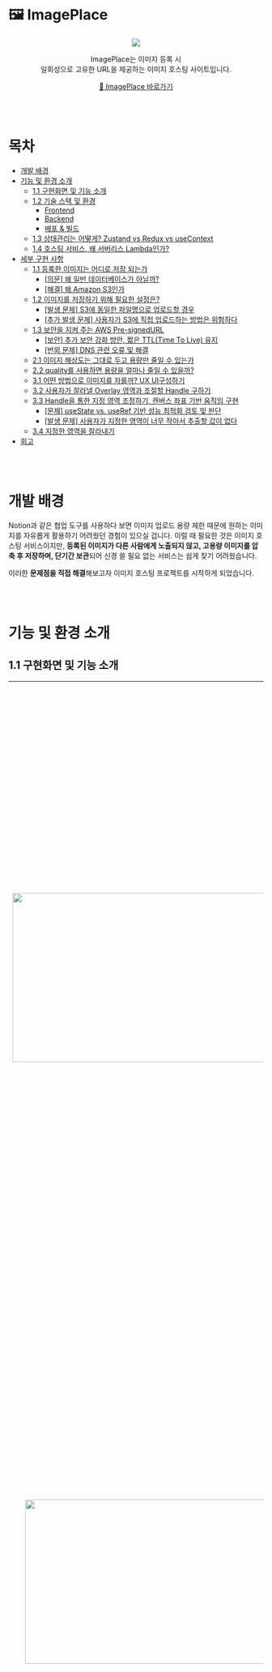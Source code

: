 # 🖼️ **ImagePlace**

<p align="center">
  <img src="https://github.com/user-attachments/assets/da757d51-cdc7-4c90-ab25-bd2a93a14f59">
</p>

<p align="center">
ImagePlace는 이미지 등록 시 <br/> 일회성으로 고유한 URL을 제공하는 이미지 호스팅 사이트입니다.
</p>

<p align="center">
  <a href="https://app.myimageplace.com" target="_blank">🔗 ImagePlace 바로가기 </a>
</p>

<br/><br/>

# 목차

- [개발 배경](#%EA%B0%9C%EB%B0%9C-%EB%B0%B0%EA%B2%BD)
- [기능 및 환경 소개](#%EA%B8%B0%EB%8A%A5-%EB%B0%8F-%ED%99%98%EA%B2%BD-%EC%86%8C%EA%B0%9C)
  - [1.1 구현화면 및 기능 소개](#11-%EA%B5%AC%ED%98%84%ED%99%94%EB%A9%B4-%EB%B0%8F-%EA%B8%B0%EB%8A%A5-%EC%86%8C%EA%B0%9C)
  - [1.2 기술 스택 및 환경](#12-%EA%B8%B0%EC%88%A0-%EC%8A%A4%ED%83%9D-%EB%B0%8F-%ED%99%98%EA%B2%BD)
    - [Frontend](#frontend)
    - [Backend](#backend)
    - [배포 & 빌드](#%EB%B0%B0%ED%8F%AC--%EB%B9%8C%EB%93%9C)
  - [1.3 상태관리는 어떻게? Zustand vs Redux vs useContext](#13-%EC%83%81%ED%83%9C%EA%B4%80%EB%A6%AC%EB%8A%94-%EC%96%B4%EB%96%BB%EA%B2%8C-zustand-vs-redux-vs-usecontext)
  - [1.4 호스팅 서비스, 왜 서버리스 Lambda인가?](#14-%ED%98%B8%EC%8A%A4%ED%8C%85-%EC%84%9C%EB%B9%84%EC%8A%A4-%EC%99%9C-%EC%84%9C%EB%B2%84%EB%A6%AC%EC%8A%A4-lambda%EC%9D%B8%EA%B0%80)
- [세부 구현 사항](#%EC%84%B8%EB%B6%80-%EA%B5%AC%ED%98%84-%EC%82%AC%ED%95%AD)
  - [1.1 등록한 이미지는 어디로 저장 되는가](#11-%EB%93%B1%EB%A1%9D%ED%95%9C-%EC%9D%B4%EB%AF%B8%EC%A7%80%EB%8A%94-%EC%96%B4%EB%94%94%EB%A1%9C-%EC%A0%80%EC%9E%A5-%EB%90%98%EB%8A%94%EA%B0%80)
    - [[의문] 왜 일반 데이터베이스가 아닐까?](#%EC%9D%98%EB%AC%B8-%EC%99%9C-%EC%9D%BC%EB%B0%98-%EB%8D%B0%EC%9D%B4%ED%84%B0%EB%B2%A0%EC%9D%B4%EC%8A%A4%EA%B0%80-%EC%95%84%EB%8B%90%EA%B9%8C)
    - [[해결] 왜 Amazon S3인가](#%ED%95%B4%EA%B2%B0-%EC%99%9C-amazon-s3%EC%9D%B8%EA%B0%80)
  - [1.2 이미지를 저장하기 위해 필요한 설정은?](#12-%EC%9D%B4%EB%AF%B8%EC%A7%80%EB%A5%BC-%EC%A0%80%EC%9E%A5%ED%95%98%EA%B8%B0-%EC%9C%84%ED%95%B4-%ED%95%84%EC%9A%94%ED%95%9C-%EC%84%A4%EC%A0%95%EC%9D%80)
    - [[발생 문제] S3에 동일한 파일명으로 업로드할 경우](#%EB%B0%9C%EC%83%9D-%EB%AC%B8%EC%A0%9C-s3%EC%97%90-%EB%8F%99%EC%9D%BC%ED%95%9C-%ED%8C%8C%EC%9D%BC%EB%AA%85%EC%9C%BC%EB%A1%9C-%EC%97%85%EB%A1%9C%EB%93%9C%ED%95%A0-%EA%B2%BD%EC%9A%B0)
    - [[추가 발생 문제] 사용자가 S3에 직접 업로드하는 방법은 위험하다](#%EC%B6%94%EA%B0%80-%EB%B0%9C%EC%83%9D-%EB%AC%B8%EC%A0%9C-%EC%82%AC%EC%9A%A9%EC%9E%90%EA%B0%80-s3%EC%97%90-%EC%A7%81%EC%A0%91-%EC%97%85%EB%A1%9C%EB%93%9C%ED%95%98%EB%8A%94-%EB%B0%A9%EB%B2%95%EC%9D%80-%EC%9C%84%ED%97%98%ED%95%98%EB%8B%A4)
  - [1.3 보안을 지켜 주는 AWS Pre-signedURL](#13-%EB%B3%B4%EC%95%88%EC%9D%84-%EC%A7%80%EC%BC%9C-%EC%A3%BC%EB%8A%94-aws-pre-signedurl)
    - [[보안] 추가 보안 강화 방안, 짧은 TTL(Time To Live) 유지](#%EB%B3%B4%EC%95%88-%EC%B6%94%EA%B0%80-%EB%B3%B4%EC%95%88-%EA%B0%95%ED%99%94-%EB%B0%A9%EC%95%88-%EC%A7%A7%EC%9D%80-ttltime-to-live-%EC%9C%A0%EC%A7%80)
    - [[번외 문제] DNS 관련 오류 및 해결](#%EB%B2%88%EC%99%B8-%EB%AC%B8%EC%A0%9C-dns-%EA%B4%80%EB%A0%A8-%EC%98%A4%EB%A5%98-%EB%B0%8F-%ED%95%B4%EA%B2%B0)
  - [2.1 이미지 해상도는 그대로 두고 용량만 줄일 수 있는가](#21-%EC%9D%B4%EB%AF%B8%EC%A7%80-%ED%95%B4%EC%83%81%EB%8F%84%EB%8A%94-%EA%B7%B8%EB%8C%80%EB%A1%9C-%EB%91%90%EA%B3%A0-%EC%9A%A9%EB%9F%89%EB%A7%8C-%EC%A4%84%EC%9D%BC-%EC%88%98-%EC%9E%88%EB%8A%94%EA%B0%80)
  - [2.2 quality를 사용하면 용량을 얼마나 줄일 수 있을까?](#22-quality%EB%A5%BC-%EC%82%AC%EC%9A%A9%ED%95%98%EB%A9%B4-%EC%9A%A9%EB%9F%89%EC%9D%84-%EC%96%BC%EB%A7%88%EB%82%98-%EC%A4%84%EC%9D%BC-%EC%88%98-%EC%9E%88%EC%9D%84%EA%B9%8C)
  - [3.1 어떤 방법으로 이미지를 자를까? UX UI구성하기](#31-%EC%96%B4%EB%96%A4-%EB%B0%A9%EB%B2%95%EC%9C%BC%EB%A1%9C-%EC%9D%B4%EB%AF%B8%EC%A7%80%EB%A5%BC-%EC%9E%90%EB%A5%BC%EA%B9%8C-ux-ui%EA%B5%AC%EC%84%B1%ED%95%98%EA%B8%B0)
  - [3.2 사용자가 잘라낼 Overlay 영역과 조절할 Handle 구하기](#32-%EC%82%AC%EC%9A%A9%EC%9E%90%EA%B0%80-%EC%9E%98%EB%9D%BC%EB%82%BC-overlay-%EC%98%81%EC%97%AD%EA%B3%BC-%EC%A1%B0%EC%A0%88%ED%95%A0-handle-%EA%B5%AC%ED%95%98%EA%B8%B0)
  - [3.3 Handle을 통한 지정 영역 조정하기, 캔버스 좌표 기반 움직임 구현](#33-handle%EC%9D%84-%ED%86%B5%ED%95%9C-%EC%A7%80%EC%A0%95-%EC%98%81%EC%97%AD-%EC%A1%B0%EC%A0%95%ED%95%98%EA%B8%B0-%EC%BA%94%EB%B2%84%EC%8A%A4-%EC%A2%8C%ED%91%9C-%EA%B8%B0%EB%B0%98-%EC%9B%80%EC%A7%81%EC%9E%84-%EA%B5%AC%ED%98%84)
    - [[문제] useState vs. useRef 기반 성능 최적화 검토 및 판단](#%EA%B0%9C%EC%84%A0%EC%A0%90-usestate-%EC%83%81%ED%83%9C-%EA%B4%80%EB%A6%AC-%EA%B7%B8%EB%A6%AC%EA%B3%A0-useref-%EA%B8%B0%EB%B0%98-%EC%84%B1%EB%8A%A5-%EC%B5%9C%EC%A0%81%ED%99%94-%EA%B3%A0%EB%A0%A4)
    - [[발생 문제] 사용자가 지정한 영역이 너무 작아서 추출할 값이 없다](#%EB%B0%9C%EC%83%9D-%EB%AC%B8%EC%A0%9C-%EC%82%AC%EC%9A%A9%EC%9E%90%EA%B0%80-%EC%A7%80%EC%A0%95%ED%95%9C-%EC%98%81%EC%97%AD%EC%9D%B4-%EB%84%88%EB%AC%B4-%EC%9E%91%EC%95%84%EC%84%9C-%EC%B6%94%EC%B6%9C%ED%95%A0-%EA%B0%92%EC%9D%B4-%EC%97%86%EB%8B%A4)
  - [3.4 지정한 영역을 잘라내기](#34-%EC%A7%80%EC%A0%95%ED%95%9C-%EC%98%81%EC%97%AD%EC%9D%84-%EC%9E%98%EB%9D%BC%EB%82%B4%EA%B8%B0)
- [회고](#%ED%9A%8C%EA%B3%A0)

<br/><br/>

# 개발 배경

Notion과 같은 협업 도구를 사용하다 보면 이미지 업로드 용량 제한 때문에 원하는 이미지를 자유롭게 활용하기 어려웠던 경험이 있으실 겁니다. 이럴 때 필요한 것은 이미지 호스팅 서비스이지만, **등록된 이미지가 다른 사람에게 노출되지 않고, 고용량 이미지를 압축 후 저장하며, 단기간 보관**되어 신경 쓸 필요 없는 서비스는 쉽게 찾기 어려웠습니다.

이러한 **문제점을 직접 해결**해보고자 이미지 호스팅 프로젝트를 시작하게 되었습니다.

<br/><br/>

# 기능 및 환경 소개

## 1.1 구현화면 및 기능 소개

<table>
  <tr>
    <td width="60%" align="center">
      <img width="553" center height="334" style="display:inline-block;" src="https://github.com/user-attachments/assets/4dcf96fc-fc85-4991-97b3-e9c06847b10e" />
    </td>
    <td width="40%">
      * 메인 페이지<br /><br />
      좌측 박스는 드래그 드롭으로 등록이 가능하며 드래그 드롭 후 바로 이미지 호스팅이 실행됩니다. 우측 input 박스의 경우 클릭하여 이미지 등록이 가능합니다.
      고용량 이미지(2MB이상) 해상도를 유지한 채 압축을 제공합니다.
    </td>
  </tr>
  <tr>
    <td width="60%" align="center">
      <img width="503" center height="324" style="display:inline-block;" src="https://github.com/user-attachments/assets/4ccf1e92-6b3a-471c-a2dc-c3464fd506f8" />
    </td>
    <td width="40%">
      * 호스팅 페이지<br /><br />
      사용자가 등록한 이미지의 호스팅을 제공하는 페이지 입니다. 최상단은 호스팅 기간이 유효하는 동안 사용자가 접근할 수 있는 제공페이지의 URL입니다. 하단은 이미지의 호스팅 URL, 마크업 및 태그가 적용 된 URL입니다.
    </td>
  </tr> 
  <tr>
    <td width="60%" align="center">
      <img width="503" center height="324" style="display:inline-block;" src="https://github.com/user-attachments/assets/c2bf162d-703a-4bb4-a618-6f132d6642d9" />
    </td>
    <td width="40%">
      * 편집(자르기) 페이지<br /><br />
      사용자가 등록한 이미지의 호스팅을 제공하는 페이지 입니다. 최상단은 호스팅 기간이 유효하는 동안 사용자가 접근할 수 있는 제공페이지의 URL입니다. 하단은 이미지의 호스팅 URL, 마크업 및 태그가 적용 된 URL입니다.
    </td>
  </tr>  
</table>

<br/>

## 1.2 기술 스택 및 환경

### **Frontend**

| 사용 툴      | 역할           |
| ------------ | -------------- |
| React        | UI 개발        |
| Zustand      | 전역 상태 관리 |
| Tailwind CSS | 스타일링       |

### **Backend**

| 사용 툴              | 역할                                |
| -------------------- | ----------------------------------- |
| AWS Lambda           | 서버리스                            |
| API Gateway          | 라우팅                              |
| AWS S3               | 이미지 저장소 (Pre-signed URL 사용) |
| CloudFront + Route53 | CDN 및 도메인 관리                  |
| DynamoDB             | 데이터베이스                        |

### **배포 & 빌드**

| 사용 툴 | 역할        |
| ------- | ----------- |
| Netlify | 정적 호스팅 |
| Vite    | 빌드 도구   |

<br/>

## 1.3 상태관리는 어떻게? Zustand vs Redux vs useContext

Zustand를 사용하여, 프로젝트 핵심 상태인 **사용자가 등록한 이미지 파일의 정보**를 관리하고 있습니다.<br/>
| | ✅ Zustand | ❌ Redux | ❌ useContext |
| --------- | ---------------- | ------------- | ------------ |
| 장점 | 1. 가벼운 보일러플레이트로 전역 상태 관리를 빠르게 적용 가능. <br/>2. 상태 변경 시 필요한 컴포넌트만 리렌더링되도록 최적화. | 1. 대규모 애플리케이션에 적합하며, 커뮤니티가 활성화 되어있음. | 1. 별도의 라이브러리 설치가 필요없는 React 내장 기능으로, 작은 규모의 애플리케이션에 적합.<br/> 2. 러닝커브가 낮음. |
| 단점 | 비교적 새로운 라이브러리이므로, 사용 사례에 대한 자료가 적음. | 초기 설정과 코드 구조가 복잡하여 보일러플레이트가 무겁고 러닝커브가 높음. | useContext를 가지고 있지 않는 곳이라면 컴포넌트의 재활용이 어려움. |

프로젝트 구조 상 각 컴포넌트들이 형제컴포넌트로 존재하기 때문에 공유해야 할 상태(사용자가 등록한 파일의 정보, 로딩상태)를 prop으로 내려주기 어려워 전역으로 관리하게 되었고 상대적으로 러닝커브가 낮고 적은 리랜더를 발생시키는 **Zustand**를 택하게 되었습니다.<br/><br/><br/>

## 1.4 호스팅 서비스, 왜 서버리스 Lambda인가?

ImagePlace는 **AWS에서 제공하는 Lambda를 사용하여 구축**하였습니다. <br/>

**서버**는 “클라이언트(브라우저) → 이미지 업로드 **요청(request)** → 처리 결과(URL) **응답(response)** 반환” 흐름에서
**요청**을 받아 → **응답**을 반환하는 역할을 합니다. 이미지 호스팅 서비스라면 **이미지 업로드 → URL 발급** 같은 요청-응답을 처리해야 하므로 프로젝트에서 **서버의 구현은 필수적** 이었습니다.

그럼 어떻게 서버를 만들면 좋을까요? 초기에는 자체 서버 개발만이 유일한 선택지라고 생각으나 개발 환경에 대한 조사를 진행하면서 **서버리스(Serverless)** 라는 개념을 접하게 되었습니다.<br/>

**서버리스(Serverless)** 는 “개발자가 서버 컴퓨터를 직접 설치·운영하거나, 업데이트·모니터링하지 않아도, 클라우드 서비스가 대신 요청을 받아 처리해 주는 방식”을 말합니다. 서버리스를 제공하는 AWS의 경우 내부적으로 AWS Lambda, S3, API Gateway 같은 서비스가 동작하며, 사용자는 별도 서버 관리 없이 기능만 손쉽게 이용할 수 있습니다.

결정하기 앞서, 자체 서버 개발 환경의 **node.js+express** 와 **AWS Lambda** 를 비교해 보았었습니다.

|      | ✅ **AWS Lambda**                                                                                                                                                                                                                       | ❌ **node.js + express**                                                                                                                        |
| ---- | --------------------------------------------------------------------------------------------------------------------------------------------------------------------------------------------------------------------------------------- | ----------------------------------------------------------------------------------------------------------------------------------------------- |
| 장점 | 1. 서버, OS 등 기본 인프라 관리를 담당해주어, 보안 업데이트 및 운영 부담을 줄일 수 있음.                                                                                                                                                | 1. 모든 시스템 구성 요소를(운영체제, 런타임) 직접 관리할 수 있어 보안 정책과 방어 전략을 세밀하게 적용 가능.                                    |
| 단점 | 1. 여러 함수 및 AWS의 다른 서비스(API Gateway, S3 등)와 연계하여 사용하는 경우, 각각의 설정 오류나 권한 과잉 문제를 겪을 수 있음.<br/>2. AWS가 인프라의 대부분을 관리하기 때문에, 사용자가 서버 설정을 직접 수정하거나 제어하기 어려움. | 1. 잘못된 서버 설정, 부적절한 CORS 정책을 설정 할 우려. <br/> 2. 서버 OS 및 네트워크 장비 등 직접 관리하는 경우, 미흡한 보안이 발생 할 수 있음. |

Node.js 기반으로 개발하는 것도 좋은 경험이 될 것이라 생각했지만, 보안 정책을 세밀하게 제어해야 하는 부담과 러닝 커브로 인해 프로젝트 기간 내 구현에 대한 우려가 있었습니다. <br/>

반면, AWS Lambda를 사용하면 보안을 포함한 운영 부담을 줄일 수 있고, 서버에서 처리할 함수의 수가 많지 않기 때문에 설정 오류에 대한 걱정도 덜 수 있어 **최종적으로 AWS Lambda 서비스를 사용하기로 결정**했습니다.

<br/><br/>

# 세부 구현 사항

## 1.1 등록한 이미지는 어디로 저장 되는가

사용자가 이미지를 업로드하면, 그 파일은 **Amazon S3(Simple Storage Service)** 라는 클라우드 저장소에 보관됩니다.<br/>

### **[의문] 왜 일반 데이터베이스가 아닐까?**

이미지 파일은 수십 MB가 넘는 **이진 데이터(binary)** 를 담고 있습니다.  
이런 큰 파일을 MySQL, MongoDB 같은 데이터베이스에 넣으면 데이터베이스 용량이 커져서 읽기·쓰기 속도가 느려지고 관리 비용이 올라갑니다.

### **[해결] 왜 Amazon S3인가**

**Amazon S3**는 “대용량 파일 전송·저장”에 최적화된 서비스입니다.  
여러 서비스 중에서, **Amazon S3**를 택한 이유는 다른 AWS 서비스와 손쉬운 연동(Lambda, CloudFront 등) 할 수 있는 점을 확인했습니다.
때문에 최종적으로 Amazon S3를 채택하여 이미지 저장소를 생성하게 되었습니다.

<p align="center">
  <img width="650" alt="aws구성" src="https://github.com/user-attachments/assets/abd030cb-4efd-40b4-ba6b-c71385a937f7" />
</p>
<p align="center">
  <img src="https://github.com/user-attachments/assets/ea44ba02-2f85-4543-ba77-222fb27fb6de">
</p>

이처럼, **빈번히 변경되고 크기가 큰 이미지**는 데이터베이스 대신 **S3**에 저장함으로써 서비스 안정성과 성능을 동시에 확보할 수 있었습니다.

<br/>

## 1.2 이미지를 저장하기 위해 필요한 설정은?

Amazon S3에서 이미지를 S3에 저장하려면, 즉 클라이언트가 S3 버킷에 접근하려면
“누가(인증) → 어떤 파일(권한) → 어디서(출처)” 업로드할지 **3가지 설정**이 필요합니다.<br/>

<p align="center">
  <img width="503" alt="버킷설정" src="https://github.com/user-attachments/assets/b3954deb-83f3-41f1-bfd8-585600587f6b" />
</p>

1. **IAM 권한 설정**

   - `s3:PutObject`, `s3:GetObject` 권한을 가진 역할(Role) 또는 사용자(User)를 만들어야 합니다.

2. **버킷 정책(Bucket Policy)**

   - 해당 역할/사용자만 특정 버킷에 파일을 올리도록 허용하는 규칙을 추가합니다.

3. **CORS 설정(Cross-Origin Resource Sharing)**
   - 브라우저가 다른 도메인(내 사이트 → S3)으로 파일을 올릴 때 보안 오류가 나지 않도록 허용 도메인(origin)을 등록합니다.

상단에 언급한 설정들을 통해 S3 저장소에 정상적으로 업로드가 되는 것을 확인했으나, **예상치 못 한 문제가 발생**하였습니다.

<br/>

### **[발생 문제] S3에 동일한 파일명으로 업로드할 경우**

이미지 업로드 시 **UUID + 확장자** 형태의 고유 파일명을 사용하였습니다.

![URL중복이름문제.png](https://github.com/user-attachments/assets/c09bcb31-7a0b-4382-b017-827d4fa726c1)

1. **한글 파일 명으로 업로드 시, 인코딩 문제로 인해 등록한 URL의 파일명이 깨지는 문제.**
2. **동일한 파일 명으로 중복 업로드할 경우, 기존 이미지가 덮어씌워지는 현상이 발생.**

이미지를 S3에 보내기 전, 중복을 피할 수 있는 고유한 파일 명으로 변경 후 해당 URL을 받는 방식으로 진행하면, 1번과 2번 문제를 동시에 해결할 수 있다고 판단하였습니다.
<br/>

<br/>

> **중복은 그만, 고유성을 보장하는 UUID** <br/>
> UUID(Universally Unique Identifier)는 **128비트의 고유 식별자**로,
> 네트워크 상에서 고유한 id, 또는 값을 만들기 위해 국제 표준 규약으로 정의한 값 입니다.

<br/>

`UUID`는 일반적으로 랜덤 값, 시간 정보 등 여러 요소를 조합하여 생성되므로 동일한 값이 다시 생성될 가능성은 극히 낮아, 사실상 고유하다고 볼 수 있습니다. 다만, 확률적으로 중복 가능성을 완전히 배제하기 어려워, UUID가 이미 사용 중인지 DB에 저장된 값과 비교하여 확인하는 추가 검증 Logic 도입을 고려할 필요가 있다고 판단되었습니다. <br/>

그러나 프로젝트 규모가 작아 생성될 데이터양이 적을 것으로 추정하여 추후 리팩토링 단계에서 구현하기로 의사결정을 내리게 되었습니다.

이어서 `UUID` 제공하는 고유 값 그대로 파일명을 교체하는 방안으로 검토하던 중, 등록 시 전달되는 file 객체에 name 키가 포함되어 있음을 인지했습니다. 이에 해당 키에 직접 `UUID`를 할당하고자 `file.name = UUID4()`로 값을 변경했으나, Uncaught TypeError가 발생했습니다.

```jsx
Uncaught TypeError: Cannot assign to read only property "name" of object "[object File]"
```

에러코드를 확인 후후 `file.name`에 대한 접근이 잘 못 되었을까? 라는 의문이 들게 되었고 공식 문서를 확인한 결과 **`file.name`은 읽기 전용 속성**으로 **직접 수정할 수 없는 것을 발견하였습니다.** [[file api 공식문서]](https://developer.mozilla.org/en-US/docs/Web/API/File)

![fileName자료.png](https://github.com/user-attachments/assets/02476415-433e-46bd-a066-e0f2224dca28)

보안 정책 이슈로 인해 `file.name`을 직접 수정할 수 없었지만 대안으로 새로운 파일 객체를 생성하여 이름을 새로 부여하는 방법이 존재 했습니다. 아래는 새로운 파일 객체를 적용한 Logic입니다.

<table>
  <tr>
    <td>❌ <strong>새로운 객체를 생성하여 파일명을 수정한 로직</strong></td>
  </tr>
  <tr>
    <td width="100%" align="center">
      <img src="https://github.com/user-attachments/assets/589da9e9-ca49-4c63-99e9-a79de838bbfc" />
    </td>
  </tr>
</table>

위의 코드를 재 테스트한 결과 정상적으로 열람되는 것을 확인했습니다. 다만, 본래의 목적이 사용자가 등록한 이미지의 파일명 변경에 집중한 것이므로 **굳이 새로운 파일 객체를 생성할 필요가 없음**을 깨달았습니다. <br/> <br/>
이에 따라 원본 이미지 파일에서 확장자를 추출할 때, **`pop()` 매서드를 사용하여 확장자를 분리하고, 고유 식별자와 결합하여 새 파일명(newFileName)을 생성하는 Logic으로 재작성**하였습니다.<br/>

<table>
  <tr>
    <td>✅ <strong>파일명으로만 수정한 로직</strong></td>
  </tr>
  <tr>
    <td width="100%" align="center">
      <img src="https://github.com/user-attachments/assets/4adacd14-6482-4c86-a72e-8b7259658fc8" />
    </td>
  </tr>
</table>

이로써 사용자가 이미지를 등록하여 S3 저장소에 저장하는 초기 플로우 작업을 완료했지만, 추가 새로운 **문제**를 마주하게 되었습니다.

<br/>

### **[추가 발생 문제] 사용자가 S3에 직접 업로드하는 방법은 위험하다**

> 1. **클라이언트에서 직접 이미지를 등록하는 방식은 보안 상 권장되지 않았습니다.** <br/>
>    클라이언트 코드에 API 키나 자격 증명이 포함될 경우, 이를 탈취 당해 악용할 수 있습니다.

이 문제를 해결할 수 있는 방법으로 **AWS Pre-signed URL**이 적절한 답임을 알게 되었습니다.

<br/>

## 1.3 보안을 지켜 주는 AWS Pre-signedURL

서버를 통해 미리 서명된 URL(pre-signed URL)을 제공하면 일정 시간 동안 유효한 URL을 발급과 동시에 자격 증명 이루어져 클라이언트에 노출되지 않아 보안 정책을 유지할 수 있습니다.

그렇다면 어떤 흐름으로 pre-signed URL을 사용해야 할까요?

**[ ✅ pre-signed URL 적용 후, Flow ]**

<img width="850" alt="preSignedURL적용후" src="https://github.com/user-attachments/assets/8abf703c-0149-4baa-bccf-46c7c17ad2aa" />

1. 클라이언트가 이미지를 등록하여 서버리스 서비스인 Lambda에게 pre-signed URL을 요청(POST)합니다.
2. Lambda는 클라이언트가 전달 준 이미지를 기반으로 pre-signed URL를 생성하여 클라이언트에게 응답합니다.
3. Lambda는 클라이언트에게 pre-signed URL 정보를 응답함과 동시에 DB에도 해당 정보를 저장해 둡니다.
4. 클라이언트는 응답 받은 pre-signed URL을 S3에게 다시 전달(PUT)합니다.
5. S3안의 버킷에 보안 서명이 된 이미지가 저장이 됩니다.

즉, 사용자가 전달 받는 URL은 S3에 실제 파일이 업로드 되기 전에 미리 구성된 것으로 서버에게 응답 받은 pre-signed URL로 S3에 파일을 PUT 요청하여 업로드한 후, 해당 URL로 접근하게 되는 것입니다.
아래는 pre-signed URL을 적용한 Lambda에서의 Logic입니다.

<br/>

![pre-signed적용한Logic.jpg](https://github.com/user-attachments/assets/afa9b595-c4fa-4049-bfab-b54fe29d5e9f)

이것으로 **사용자는** ImagePlace가 제공하는 **S3에 대해 이미지를 등록할 수 있도록 300초(5분)간 허용** 받게 되는 것 입니다!

<br/>

### **[보안] 추가 보안 강화 방안, 짧은 TTL(Time To Live) 유지**

사전 서명된 URL의 보안성을 한층 강화하기 위해, URL 유효 시간을 300초(5분)로 설정하고 CloudFront 캐시의 최소·기본·최대 TTL 역시 모두 300초로 통일했습니다.

사전 서명된 URL의 유효 기간을 **24시간 → 5분으로 약 288배 단축(86,400초 → 300초)**하여, URL 탈취 시 공격 가능성을 대폭 줄였습니다. AWS 공식 문서에 따르면 기본 캐시 정책의 기본 TTL은 86,400초(24시간), 최소 TTL은 1초, 최대 TTL은 31,536,000초(365일)로 설정되어 있어 발급된 사전 서명 URL이 최대 하루 동안 재사용될 수 있습니다. 이처럼 긴 TTL은 URL이 탈취되었을 때 공격자가 오랜 시간 공격을 시도할 수 있는 여지를 제공하기 때문에, 모든 TTL을 300초로 단축하여 불필요하게 넓은 공격 표면을 최소화했습니다.

이 설정을 통해 캐시 만료 시점을 예측 가능하게 만들고 변경된 리소스가 5분 이내에 반영되도록 보장함으로써, 사용자에게는 언제나 최신 이미지를 안전하게 제공하면서도 URL 유효 기간을 짧게 유지해 보안 위협을 크게 줄일 수 있었습니다.

<br/>

### **[번외 문제] DNS 관련 오류 및 해결**

> 1. **Lambda를 통해 S3 업로드가 에러 코드 없이 등록이 잘 되지만 발급 받은 URL링크를 연결할 수 없다는 현상을 발견했습니다.** <br/> **[오류 코드 내용]** "dns_probe_finished_nxdomain" → DNS에서 해당 도메인을 찾지 못한다는 의미

</aside>

<p align="center">
  <img width="850" alt="버킷에_연결한_DNS" src="https://github.com/user-attachments/assets/83735286-9dbc-4f7b-9ba2-77ca8bfe704d" />
</p>

CloudFront는 CDN(콘텐츠 전송 네트워크)로 Lambda 함수는 파일이 업로드 될 S3 버킷 안에 있는 이미지의 위치를 기반으로 미리 최종 접근 URL을 생성할 때 CloudFront 도메인을 사용합니다.

여기서 도메인이 뜨지 않는다는 건 **CloundFront 연결에 문제**가 있다는 것이므로 Cloudfront의 설정을 다시 검토 할 필요가 있었습니다.

**[💻 문제원인 후보 리스트 ]**

- [ ✅ : 정상 ] CloudFront에 S3 버킷이 잘 연결 되어있는지 확인.
- [ ✅ : 정상 ] CloudFront 배포의 Origin Path(경로) 확인.
  - Origin Path를 빈 값 설정 후 S3 버킷에 위치한 폴더(`upload/`)를 읽을 수 있도록 세팅했는지.
- [ ✅ : 정상 ] 캐시 무효화(invalidation) 작업 시도
  - 작업을 시도 → 버킷의 객체 경로 지정해서 추가 시도 → 변화 없음. <br/>
    ![image.png](https://github.com/user-attachments/assets/17b54012-63a9-480b-a281-a07a1708364a)
- [ ✅ : 정상 ] Cloudfront 에 ACM 인증서가 연결되어있는지?
  - Cloudfront 배포를 하기 위해선 미국 버지니아 동부 지역의 SSL 인증서가 필수 입니다!
  - 해당 SSL인증서에 \*.myimagePlace.com (와일드 카드 사용한 도메인으로 인증 함)
- [ ✅ : 정상 ] Alternate Domain Names (CNAMEs) 확인
  - 대체 도메인에 `img.myimageplace.com`과 `*.myimageplace.com`이 등록되어 있는지?
- [ ❌ : 문제 ] CloudFront와 Route53 네임서버(NS) 주소가 일치하는지 확인.

<br/>

**[💻 CloudFront와 Route53 네임서버(NS) 불일치 자료 사진]**

<p align="center">
  <img src="https://github.com/user-attachments/assets/7b4da2f9-49b2-4eaf-aad8-943730765d41">
</p>
CloudFront 도메인과 Route53의 네임서버(NS) 불일치로 인해 DNS 오류(dns_probe_finished_nxdomain)가 발생하였던 문제였습니다.
단순히 CloudFront에 Route53에서 발급한 도메인을 적용시켜 주는 것 뿐만이 아니라
CloudFront 배포 설정에서 Route53의 레코드 값을 재검토해 일치시켜주어야 했고 정상적으로 연결되게 처리하였습니다.

<br/><br/>

## 2.1 이미지 해상도는 그대로 두고 용량만 줄일 수 있는가

`.toBlob()` 매서드의 quality 파라미터를 사용하여 용량을 줄일 수 있었습니다.

먼저, 유사 서비스들이 어떻게 용량 문제를 해결하고 있는지 조사를 진행했습니다.

1MB에서 8.5MB 사이의 고해상도 이미지를 준비해 테스트한 결과, A 사이트에서는 4.5MB 이상의 이미지 등록 시 자동으로 압축을 수행하는 반면, B와 C 사이트에서는 별도의 이미지 용량 압축 기능은 제공하지 않았으며, 5MB 이상의 이미지를 등록할 경우 10초 이상 Lazy Loding 현상이 발생하는 점을 발견했습니다.

이러한 결과를 토대로, **고용량 등록에 대응해 이미지 용량 압축을 구현하는 것이 사용자 경험 측면에서 유리하다고 판단**하여 기능 개발을 시작하게 되었습니다.

**[ 💁사이트 별 용량 변화 테스트 ]**

|                | A. Imgur         | B. PostImage | C. imaebb |
| -------------- | ---------------- | ------------ | --------- |
| 용량 압축 여부 | ✅ 8.5MB → 4.7MB | ❌           | ❌        |
| 지연 시간      | 6초              | 12초         | 10초      |

본격적으로 용량 압축하는 방안을 검토하던 중, browser-image-compression과 Compressor.js라는 라이브러리를 발견했고 두 라이브러리 모두 공식 문서와 소스 코드를 통해 `canvas`태그를 활용하여 용량 압축을 지원한다는 점을 확인할 수 있었습니다. (참고로, browser-image-compression은 2021년에 `canvas` 기반 방식에서 UZIP 방식으로 변경되었다고 명시되어 있습니다.)

핵심은 **Canvas 태그를 활용하여 해상도는 유지한 채 이미지의 용량만 줄일 수 있다는 것**입니다. 이를 위해 `.toDataURL()`과 `.toBlob()` 두 가지 방식이 있으며, 이 두 매서드의 파라미터 중 **이미지 압축 품질(quality)을 조절**하는 것이 용량을 줄이는 중요한 요소입니다.

> **quality가 다루는 손실 압축 방식 이란?** <br/>
> 픽셀 수를 줄이는 것이 아니라, 각 픽셀에 저장된 정보의 일부를 의도적으로 버려 파일 크기를 줄이는 방식입니다.

**[ 💁매서드 비교 ]**

|           | ✅.toBlob()                                                                                      | ❌.toDataURL()                                                                                             |
| --------- | ------------------------------------------------------------------------------------------------ | ---------------------------------------------------------------------------------------------------------- |
| 반 환 값  | 캔버스의 내용을 **Blob** 객체로 반환(blob는 이진 데이터 덩어리)                                  | 캔버스의 내용을 Base64 인코딩된 데이터 URL로 반환(이미지 데이터를 포함하는 문자열)                         |
| 작동 방식 | 비동기식 처리                                                                                    | 동기식 처리                                                                                                |
| 특징      | 네트워크 전송이나 파일 저장에 유리한 Blob 데이터로 더 **큰 이미지 파일을 처리하는데 효율 적**임. | Base64로 인코딩된 데이터는 이미지 크기가 커지나, 텍스트 형식으로 다룰 수 있어 **처리 속도 면에서는 빠름**. |

공식 문서에서도 큰 이미지의 경우 성능 문제를 고려해 `canvas.toBlob()` 사용을 권장하고 있거니와 사용자가 고해상도 이미지를 등록할 가능성을 감안하여, 본 프로젝트에서는 **canvas.toBlob() 방식을 채택**하기로 결정하였습니다.

<br/>
<br/>

## 2.2 quality를 사용하면 용량을 얼마나 줄일 수 있을까?

사용자가 업로드 한 이미지가 `canvas` 태그에 랜더링 되었을 때 `.toBlob()` 함수의 quality 파라미터값을 제어하게 되면 용량을 줄일 수 있습니다! 아래는 코드는 toBlob()매서드의 구조입니다.

```js
// Syntax => toBlob(callback, type, quality)
canvas.toBlob(
  (blob) => {
    console.log(blob);
  },
  "image/jpeg",
  0.5
);
```

옵셔널 값인 quality는 0 ~ 1사이의 값을 가지며 값이 1에 가까울 수록 높은 품질을 제공합니다. 해당 수치를 고려하여 품질을 손실을 덜 해치는 수치인 **0.8** 과 **0.7** 값을 설정 후 평균 압축률을 구해보았습니다.

|             | ✅quality 0.7 | ❌quality 0.8  |
| ----------- | ------------- | -------------- |
| 평균 압축률 | 약 48% 감소   | 약 12~13% 감소 |

<br/>

압축 테스트의 상세한 결과는 아래와 같습니다.

<br/>

**[ 0.8 - 1차 압축 파일 용량 변화 ]**

- 1.41MB → 1.17MB
- 1.98MB → 1.76MB
- 4.78MB → 4.20MB
- 1.93KB → 5.09KB
- 4.18KB → 2.08KB

앞서 기술하였듯이 `quality` 인자는 0에서 1 사이의 값을 가집니다. 따라서 `quality`를 0.8로 설정할 경우, 극적인 용량 감소가 발생하지 않을 수 있다는 점은 이해가 되었으나 KB를 압축하는 테스트에서는 오히려 파일 크기가 증가하는 현상이 나타났습니다.

이러한 현상이 `quality`인자의 수치를 조정해도 동일하게 발생하는지 확인하기 위해 `quality`값을 0.7로 재 조정했습니다.

**[0.7 - 2차 압축 파일 용량 변화]**

- 1.41MB → 756KB
- 1.98MB → 1.10MB
- 4.78MB → 2.41MB
- 1.93KB → 5.09KB
- 4.18KB → 2.08KB

![용량변화비교.png](https://github.com/user-attachments/assets/7e81c32e-0cdc-447b-a73d-9fac3bc60bd2)

1.9MB 이상의 고용량 이미지의 경우 긍정적인 압축률을 얻을 수 있으나, 저용량 이미지에서는 오히려 용량이 커지는 현상이 확인 되었고 관련 이슈를 조사한 결과, 재인코딩 과정에서 원본 이미지가 이미 최적화된 경우에는 압축 후 파일 크기가 증가할 수 있다는 정보를 확인했습니다.

때문에 벤치 마킹을 진행했던 A. imagur 에서도 4.5MB 이상의 고용량 이미지에 한해 압축 서비스를 제공하는 것으로 보아, 이 같은 이유가 작용했을 것으로 생각하게 되었습니다.

그렇다면 저용량 이미지의 경우 되려 파일 크기가 증가하는 경우의 **대안**으로, `quality`인자는 0.7 고정하여 **2MB 이상의 이미지부터 압축을 적용**하도록 조건문을 설정하여 이미지 압축을 진행하는 쪽으로 결정 및 구현하였습니다.

```jsx
const IMAGE_DECREASE_CONDITION_SIZE = 2 * 1024 * 1024;
// 적용한 조건문
const compressedReduceImage =
  fileToUpload.size > IMAGE_DECREASE_CONDITION_SIZE
    ? await reduceImageVolume(fileToUpload, 0.7)
    : fileToUpload;
```

<br/>

## 3.1 어떤 방법으로 이미지를 자를까? UX UI구성하기

호스팅 flow를 작업하면서 이미지와 연관 된 편집 기능이 있으면 좋을 것 같다고 떠올렸고, **사용자가 기본 제공 영역을 직접 조절해 원하는 부분만 추출**하는 자르기 기능을 제공할 수 있도록 설계하는 것을 목표로 했습니다.

이 과정에서 카카오톡의 자르기 기능처럼 직관적이고 쉬운 UX UI 구성을 구현해보기로 결정했습니다. <br/>
아래의 사진 처럼 사용자가 등록한 이미지를 보여주는 `canvas` (아래), 사용자가 이미지를 잘라낼 영역을 정할 수 있는 `canvas`(위) 두가지 `canvas`를 겹쳐 자르기 기능을 구현하는 방향으로 접근하게 되었습니다.

![image.png](https://github.com/user-attachments/assets/46fa960f-642a-42c6-a06e-1cb422190cb9)

<br/><br/>

## 3.2 사용자가 잘라낼 Overlay 영역과 조절할 Handle 구하기

사용자가 **자유롭게 이미지를 자를 수 있도록**, 화면 위에 사각형 자르기 영역(Overlay)을 생성하고, 그 네 모서리에 "핸들(Handle)"을 배치해 영역을 직접 조절할 수 있도록 설계했습니다.

이를 위해 가장 먼저, 사용자가 자를 수 있는 영역을 시각적으로 표현할 정적인 배경이 필요했습니다.

<p align="center">
<img width="511" alt="canvas_설명" src="https://github.com/user-attachments/assets/67ab5858-a668-43f9-bac8-2dda0780bb89" />
</p>
이런 배경은 `Canvas`에서 사각형을 그리는 방식으로 구현하며, 하나의 사각형을 정의하려면 `x`, `y` 좌표와 `width`, `height` — 총 4개의 인자가 필요합니다.
위의 canvas 해당 구조를 활용해 Overlay를 만들기 위해서 두 개의 사각형을 조합해 사용합니다.

<br/>

<p align="center">
  <img width="805" alt="canvas_설명02" src="https://github.com/user-attachments/assets/bade9c09-f559-43ec-9694-3df4fb62df5b" />
</p>

1. 첫 번째 사각형에서는 `fillRect()`를 사용해 `canvas` 전체를 채워 "자르기 상태"를 표현합니다.
2. 그 위에 `clearRect()`를 적용해 사용자가 실제로 선택할 수 있는 투명한 영역을 만들어 Overlay를 구성합니다.

<br/>
<p align="center">
  <img alt="canvas_설명02" src="https://github.com/user-attachments/assets/8769b46c-71f2-4532-9559-98cf7473e481" />

</p>

이렇게 만들어진 Overlay 사각형 중 투명한 영역의 네 모서리에 작은 사각형 "핸들(Handle)"을 배치해 사용자가 영역 크기를 직관적으로 조절할 수 있도록 합니다.
아래는 좌측 상단과 우측 상단에 핸들을 배치할 때의 좌표 계산 방식입니다.

```js
// B의 [A]핸들(좌측 상단 모서리) 구하는 공식
"핸들"을 그리는 데 필요한 값은?
-> 지울 영역의 좌측 상단 모서리 x 값
"핸들"을 좌측 상단 모서리 x 값의 가운데 놓으려면?
-> 좌측 상단 모서리 x 값 - "핸들"의 너비 / 2
-> 좌측 상단 모서리 y 값 - "핸들"의 높이 /2
```

```js
// B의 [B]핸들(우측 상단 모서리) 구하는 공식
"핸들"을 그리는 데 필요한 값은?
-> 지울 영역의 우측 상단 모서리 x 값 + width 값
"핸들"을 우측 상단 모서리 x 값 + width 값의 가운데 놓으려면?
-> 우측 상단 모서리 x 값 + width 값 - "핸들"의 너비 / 2
-> 좌측 상단 모서리 y 값 + width 값 - "핸들"의 너비 / 2
```

이와 같이 Overlay 영역과 핸들의 위치를 계산하면, 사용자가 직관적으로 이미지를 자를 영역을 조절할 수 있습니다.

<br/>
<br/>

## 3.3 Handle을 통한 지정 영역 조정하기, 캔버스 좌표 기반 움직임 구현

사용자가 사각형(자르기) 영역을 자유롭게 조절할 수 있도록, 각 ‘핸들’에 `mousedown` 이벤트를 걸어 마우스 움직임을 감지하도록 설계했습니다.  
핵심은 마우스가 움직인 거리만큼 사각형(자르기)영역의 위치와 크기를 실시간으로 업데이트하는 것입니다.

예를 들어 사용자가 핸들을 누르면 `event.clientX`는 화면(뷰포트) 기준 좌표를 반환하지만, 우리가 원하는 건 `canvas` 기준 좌표입니다.

때문에 뷰포트 내 `canvas`요소의 위치를 파악 할 수 있는 매서드 `getBoundingClientRect()`를 사용하여 `canvas` 요소의 위치와 크기를 파악합니다.

예를 들어, `getBoundingClientRect()`함수를 사용해 파악 된 요소의 위치 값 event.clientX가 80px이고, `canvas` 의 왼쪽 경계(rect.left)가 30px이면, `canvas` 내부에서의 마우스 X 좌표는 80px - 30px = 50px이 됩니다.

```js
// 브라우저 기준 좌표 - 요소의 왼쪽 위치 = 요소 내부의 상대 좌표
mouseX = event.clientX - rect.left;
```

<p align="center">
  <img width="559" alt="뷰포트영역외요소내마우스위치구하기" src="https://github.com/user-attachments/assets/78bd3f9a-2ff1-4b1c-8fa1-5f7910685d7d" />
</p>

```jsx
const rect = overlayCanvasRef.current.getBoundingClientRect();
const mouseX = event.clientX - rect.left;
const mouseY = event.clientY - rect.top;
```

이렇게 계산된 상대 좌표를 바탕으로, 클릭한 handle과 현재 지정 영역의 상태, 그리고 마우스 위치를 저장합니다.

이제 동작을 위한 모든 재료는 준비되어있습니다. 사용자가 `canvas`요소 안에서 마우스를 움직이면 발생하는 `mousemove` 이벤트로 초기 마우스 위치와 현재 위치 사이의 delta(변위, deltaX와 deltaY)를 계산합니다.

이 변위를 기반으로, activeHandle(현재 조절 중인 handle)에 따라 지정 영역의 좌표와 크기를 업데이트합니다.예를 들어, 좌측 상단의 빨간 핸들(handle)을 드래그 하면, 지정 영역의 `x`, `y` 값이 증가하면서 `width`와 `height`는 감소하게 됩니다.

### **[문제] useState vs. useRef 기반 성능 최적화 검토 및 판단**

**문제 인식**  
 사용자가 캔버스 핸들(handle)을 빠르게 조작할 때, `useState`를 통해 `mousemove` 이벤트 상태가 지속적으로 업데이트되면 React 컴포넌트가 매번 리렌더링되어 성능 저하 우려가 있었습니다.

**대안 검토**  
 렌더링과 무관한 값(마우스 좌표, 드래그 시작 위치 등)은 `useRef`로 관리하고, 값 변경 시 `drawOverlay()`를 수동 호출해 불필요한 리렌더를 제거하는 방안을 검토했습니다.

**실험·검증 후 판단**  
[1] `useRef` 전환 시 드로잉 호출을 모두 수동으로 관리해야 하므로 콜스택 누적이나 호출 누락으로 인한 버그 위험이 높아짐을 확인
[2] 현재 `useState` + `useEffect(drawOverlay)` 방식이 자동화·안정성 측면에서 더 간결하고 유지보수에 유리하다고 결론

| 비교 항목                   | useState            | useRef                            |
| --------------------------- | ------------------- | --------------------------------- |
| 값 변경 시 리렌더 발생 여부 | ✅ 발생함           | ❌ 발생하지 않음                  |
| UI에 바로 반영되는가?       | ✅ 예               | ❌ 아니오                         |
| 마우스 좌표·이전 상태 추적  | ❌ 렌더링 비용 발생 | ✅ 참조값만 갱신 → 성능 부담 적음 |

**결론**  
장기적으로 성능 이슈가 체감될 경우 `useRef` 최적화를 재검토하기로 하고, 현재는 안정성과 유지보수 용이성을 위해 `useState` 기반 설계를 유지했습니다.

<br/>

### **[발생 문제] 사용자가 지정한 영역이 너무 작아서 추출할 값이 없다**

<p align="center">
  <img src="https://github.com/user-attachments/assets/aa76b444-b7b6-4a3e-9c49-b4d77463120c"> 
</p>

1. **사용자가 선택한 지정 영역의 width 와 height가 0 이 되어 추출되는 이미지 영역이 유효하지 않는 현상이 발생하였습니다.**

더불어 핸들 크기에 가려져 사용자가 지정 영역을 자세하기 확인하기 어려운 단점 또한 발견 했습니다. 그렇다면 사용자가 지정 영역을 줄이다가 **최소 크기에 도달하면 지정 영역이 줄어들지 않게** 만들어야 합니다.

먼저 newRect.x 값과 newRect.y 를 만나게 하지 않도록 둘의 값이 일치하다면 이라는 조건을 세웠습니다. 그러나 문제의 조건을 도식화하여 확인 했을 때 X축과 Y축은 값이 같아도 이어지는 꼭짓점으로만 만나며 정작 넓이 값을 가지지 못하였습니다. <br/><br/>
그렇다면 여기서 핵심은 넓이값 인 것을 인지하게 되었고 **최소 제한 크기 기준점(50px)** 을 정해 상수로 관리하는 것이 좋을 것이라 판단했습니다. <br/>
사용자가 지정 영역을 줄일 때 최소 제한 크기 보다 작아지면 해당 지정 영역을 값을 담은 newRect.width 와 newRect.height에게 무조건 최소 제한 크기의 값을 넣어주었습니다.

```jsx
const MIN_CROP_SIZE = 50;
// 적용한 조건문
if (newRect.width < MIN_CROP_SIZE) newRect.width = MIN_CROP_SIZE;
if (newRect.height < MIN_CROP_SIZE) newRect.height = MIN_CROP_SIZE;
```

<br/><br/>

## 3.4 지정한 영역을 잘라내기

사용자 입장에서는 이미지를 자르는 것과 유사하지만, **실제로는 지정한 영역을 추출**해야 합니다.

이미지에서 해당 영역을 추출한 후 저장하고, 이를 Lambda에 전달하여 URL을 반환 받는 것이 최종 프로세스입니다. 그렇다면, 추출한 이미지를 어떻게 저장해야 할까요?

사용자가 지정한 영역의 `x`, `y`, `width`, `height` 값을 계산한 후, **새로운 `canvas`에 해당 영역을 그려 `blob` 파일로 변환하여 전달**하면 됩니다. 이를 통해 최종적으로 선택된 영역을 기준으로 원본 이미지에서 해당 부분만 추출할 수 있습니다.

다만, 이번에는 `canvas`를 브라우저 화면에 직접 표시하지 않고, 사용자가 볼 수 없는 **offscreen canvas**를 생성 해야 합니다. 사용자가 "URL 생성" 버튼을 눌러 지정 영역의 이미지를 추출했으므로, 별도로 화면에 렌더링 할 필요가 없습니다. 이렇게 하면 UI에 영향을 주지 않으면서 이미지 추출 작업을 효율적으로 처리할 수 있습니다.

```jsx
// 기존 canvas -> canvas 태그에 useRef로 속성을 받아서 사용
const canvas = overlayCanvasRef.current;
const ctx = canvas.getContext("2d");

// offscreen 의경우
const cropCanvas = document.createElement("canvas");
const cropCtx = cropCanvas.getContext("2d");
```

이 과정을 통해 사용자는 선택한 이미지를 편집한 후 S3에 저장하고, 해당 이미지의 URL을 제공받는 서비스를 이용할 수 있습니다.

<br/><br/>

# 회고

프로젝트를 시작하기 전, 백엔드 부분도 작업하게 됨과 동시에 AWS와 같이 한 번도 사용해본 적 없는 클라우드 서비스를 다루어야 한다는 부담이 컸습니다. AWS의 방대한 정책 설정부터 복잡한 API 구성까지, 익숙하지 않은 영역에서 하나하나 지원하는 서비스들을 이해해 나가는 과정은 큰 도전이었습니다.

그러나 관련 온라인 강의를 찾아보고, 공식 문서를 꼼꼼히 읽으며 문제를 하나씩 해결해 나갔고, 이 과정을 통해 단순히 기능을 익히는 것을 넘어 구현을 이루어낸 성취감 및 문제 해결 능력과 새로운 기술에 대한 접근 방식을 터득할 수 있었습니다.

이번 프로젝트는 제 내면과 기술 양면에서 큰 성장을 이룰 수 있는 계기가 되었으며, 앞으로도 지속적으로 개선해 나갈 예정입니다.

<br/>
